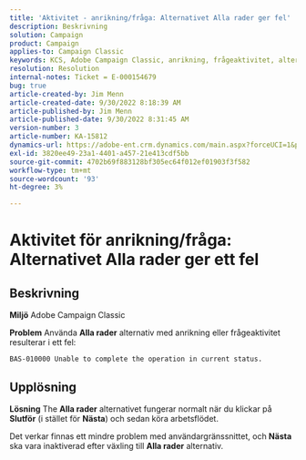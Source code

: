 ```yaml
---
title: 'Aktivitet - anrikning/fråga: Alternativet Alla rader ger fel'
description: Beskrivning
solution: Campaign
product: Campaign
applies-to: Campaign Classic
keywords: KCS, Adobe Campaign Classic, anrikning, frågeaktivitet, alternativet Alla rader, fel
resolution: Resolution
internal-notes: Ticket = E-000154679
bug: true
article-created-by: Jim Menn
article-created-date: 9/30/2022 8:18:39 AM
article-published-by: Jim Menn
article-published-date: 9/30/2022 8:31:45 AM
version-number: 3
article-number: KA-15812
dynamics-url: https://adobe-ent.crm.dynamics.com/main.aspx?forceUCI=1&pagetype=entityrecord&etn=knowledgearticle&id=85aa3c7c-9840-ed11-9db1-0022480866ad
exl-id: 3820ee49-23a1-4401-a457-21e413cdf5bb
source-git-commit: 4702b69f883128bf305ec64f012ef01903f3f582
workflow-type: tm+mt
source-wordcount: '93'
ht-degree: 3%

---
```


# Aktivitet för anrikning/fråga: Alternativet Alla rader ger ett fel

## Beskrivning


<b>Miljö</b>
Adobe Campaign Classic

<b>Problem</b>
Använda <b>Alla rader</b> alternativ med anrikning eller frågeaktivitet resulterar i ett fel:


```
BAS-010000 Unable to complete the operation in current status.
```



## Upplösning


<b>Lösning</b>
The <b>Alla rader</b> alternativet fungerar normalt när du klickar på <b>Slutför</b> (i stället för <b>Nästa</b>) och sedan köra arbetsflödet.

Det verkar finnas ett mindre problem med användargränssnittet, och <b>Nästa</b> ska vara inaktiverad efter växling till <b>Alla rader</b> alternativ.
